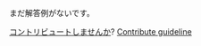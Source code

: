 
まだ解答例がないです。

[コントリビュートしませんか](https://github.com/BFEdev/BFE.dev-solutions/blob/main/problem/serialize-and-deserialize-binary-tree_ja.md)?  [Contribute guideline](https://github.com/BFEdev/BFE.dev-solutions#how-to-contribute)
